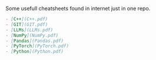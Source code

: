 Some usefull cheatsheets found in internet just in one repo.

```markdown
- [C++](C++.pdf)
- [GIT](GIT.pdf)
- [LLMs](LLMs.pdf)
- [NumPy](NumPy.pdf)
- [Pandas](Pandas.pdf)
- [PyTorch](PyTorch.pdf)
- [Python](Python.pdf)
